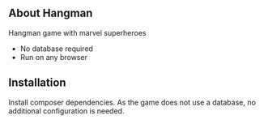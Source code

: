 ## About Hangman

Hangman game with marvel superheroes

- No database required
- Run on any browser

## Installation

Install composer dependencies. As the game does not use a database, no additional configuration is needed.